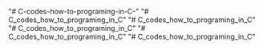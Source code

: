 "# C-codes-how-to-programing-in-C-" 
"# C_codes_how_to_programing_in_C" 
"# C_codes_how_to_programing_in_C" 
"# C_codes_how_to_programing_in_C" 
"# C_codes_how_to_programing_in_C" 
"# C_codes_how_to_programing_in_C" 

